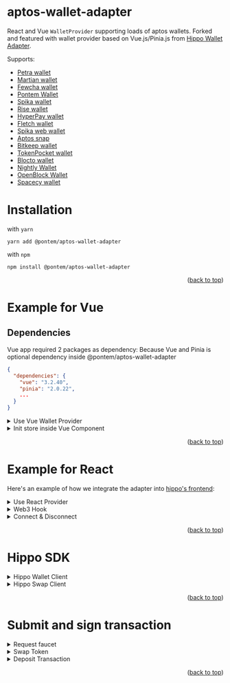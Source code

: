 <a name="readme-top"></a>
# aptos-wallet-adapter

React and Vue `WalletProvider` supporting loads of aptos wallets.
Forked and featured with wallet provider based on Vue.js/Pinia.js from [Hippo Wallet Adapter](https://github.com/hippospace/aptos-wallet-adapter).

Supports:

- [Petra wallet](https://petra.app/)
- [Martian wallet](https://martianwallet.xyz/)
- [Fewcha wallet](https://fewcha.app/)
- [Pontem Wallet](https://pontem.network/pontem-wallet)
- [Spika wallet](https://spika.app)
- [Rise wallet](https://risewallet.io/)
- [HyperPay wallet](https://www.hyperpay.io/)
- [Fletch wallet](http://fletchwallet.io/)
- [Spika web wallet](https://spika.app)
- [Aptos snap](https://chrome.google.com/webstore/detail/metamask-flask-developmen/ljfoeinjpaedjfecbmggjgodbgkmjkjk)
- [Bitkeep wallet](https://bitkeep.com/)
- [TokenPocket wallet](https://tokenpocket.pro)
- [Blocto wallet](https://portto.com/download)
- [Nightly Wallet](https://nightly.app/download)
- [OpenBlock Wallet](https://openblock.com)
- [Spacecy wallet](https://spacecywallet.com/)

# Installation

with `yarn`

```
yarn add @pontem/aptos-wallet-adapter
```

with `npm`

```
npm install @pontem/aptos-wallet-adapter
```
<p align="right">(<a href="#readme-top">back to top</a>)</p>

# Example for Vue
## Dependencies

Vue app required 2 packages as dependency:
Because Vue and Pinia is optional dependency inside @pontem/aptos-wallet-adapter

```json
{
  "dependencies": {
    "vue": "3.2.40",
    "pinia": "2.0.22",
    ...
  }
}
```

<details>
  <summary>Use Vue Wallet Provider</summary>

```typescript
import { createApp } from "vue";
import { createPinia } from "pinia";

import App from "./App.vue";
import { useWalletProviderStore } from "@pontem/aptos-wallet-adapter";

const app = createApp(App);

/**
 * To solve issue with call pinia before pinia mounted we should use store here with pinia passed to store
 * The order of next 3 lines matters. 
 * */
const pinia = createPinia();
app.use(pinia);
const _store = useWalletProviderStore(pinia);

app.mount("#app");
```

</details>

<details>
  <summary>Init store inside Vue Component</summary>

You can use both [composition](https://vuejs.org/guide/extras/composition-api-faq.html) and [options](https://vuejs.org/guide/typescript/options-api.html) API

```typescript
<script lang="ts">
import { storeToRefs } from "pinia";
import { computed, ref, defineComponent } from "vue";
import {
  AptosWalletAdapter,
  MartianWalletAdapter,
  PontemWalletAdapter,
  useWalletProviderStore,
  WalletName,
} from "@pontem/aptos-wallet-adapter";

const defaultWalletName = "Pontem" as WalletName<"Pontem">;
const handleError = (error) => {
  /* some fancy notify error callback or just console.log handle */
}

export default defineComponent({
  name: "App",
  setup: function () {
    const store = useWalletProviderStore();
    const walletAdapters = [new PontemWalletAdapter(), new MartianWalletAdapter(), new AptosWalletAdapter()];

    const {
      select,
      connect,
      disconnect,
      signAndSubmitTransaction,
      signTransaction,
      signMessage,
      init,
    } = store; // this is methods:
    /**
     * select(walletName): selects one of walletAdapters(sets walletName to localstorage with localStorageKey)
     *                      If autoConnect = true - also will connect wallet automatically. 
     * connect(): connect selected wallet (first need to call select and pass walletName).
     * disconnect(): disconnects currently connected wallet.
     * signAndSubmitTransaction(transactionPayload, options?): Signs and submits transaction and returns hash 
     * signTransaction(transactionPayload, options?): signs transaction and returns Uint8Array
     * signMessage(signMessagePayload, options?): signs message and returns signMessageResponse
     * init({
     *    wallets: array of wallet adapters.
     *    localStorageKey?: string which used as key to store selected walletName at localstorage. 
     *    onError?: callback function to get an error message
     *    autoConnect?: boolean, if true enables autoConnection to keep wallet connected even if page reloaded. 
     *  }): inits store with parameters
     * */
    
    // All refs from store should be extracted with storeToRefs to prevent breaking reactivity:
    const { 
      wallets,
      wallet,
      connected, 
      connecting, 
      account,
      network, 
      disconnecting,
      autoConnect
    } = storeToRefs(store);

    /**
     * wallets: Wallet[]; - array of walletAdapters, passed on init.
     * wallet: Wallet | null; - currently selected wallet. 
     * connected: boolean; - true if selected wallet was succesfully connected 
     * connecting: boolean; - true while wallet is connecting
     * account: AccountKeys | null; { address, publicKey, authKey } - current account data
     * network: NetworkInfo | null; { name, chainId?, api? } current network data (if selected walletAdapter able to pass network)
     * disconnecting: boolean; - true while wallet is disconnecting
     * autoConnect: boolean; - autoConnect value, passed on init.
     */

    // Init store should be called once, this method accepts object with next parameters:
    init({
      wallets: walletAdapters,
      localStorageKey: "VueAdapterLocalStorage",
      onError: handleError, 
      autoConnect: true,
    });
</script>
```
</details>
<p align="right">(<a href="#readme-top">back to top</a>)</p>


# Example for React

Here's an example of how we integrate the adapter into [hippo's frontend](https://github.com/hippospace/hippo-frontend/blob/main/src/Providers.tsx):


<details>
  <summary>Use React Provider</summary>

```typescript
import React from 'react';
import {
  WalletProvider,
  PontemWalletAdapter,
  HippoWalletAdapter,
  AptosWalletAdapter,
  HippoExtensionWalletAdapter,
  MartianWalletAdapter,
  FewchaWalletAdapter,
  SpikaWalletAdapter,
  RiseWalletAdapter,
  FletchWalletAdapter
} from '@pontem/aptos-wallet-adapter';

const wallets = [
  new PontemWalletAdapter(),
  new HippoWalletAdapter(),
  new MartianWalletAdapter(),
  new AptosWalletAdapter(),
  new FewchaWalletAdapter(),
  new HippoExtensionWalletAdapter(),
  new SpikaWalletAdapter(),
  new RiseWalletAdapter(),
  new FletchWalletAdapter()
];

const App: React.FC = () => {
  return (
    <WalletProvider
      wallets={wallets}
      autoConnect={true | false} /** allow auto wallet connection or not **/
      onError={(error: Error) => {
        console.log('Handle Error Message', error);
      }}>
      {/* your website */}
    </WalletProvider>
  );
};

export default App;
```

</details>

<details>
  <summary>Web3 Hook</summary>

```typescript
import { useWallet } from '@pontem/aptos-wallet-adapter';

const { connected, account, network, ...rest } = useWallet();

/*
  ** Properties available: **

  wallets: Wallet[]; - Array of wallets
  wallet: Wallet | null; - Selected wallet
  account: AccountKeys | null; { address, publicKey, authkey } - Wallet info: address, 
  network: NetworkInfo - { name, chainId?, api? }
  connected: boolean; - check the website is connected yet
  connect(walletName: string): Promise<void>; - trigger connect popup
  disconnect(): Promise<void>; - trigger disconnect action
  signAndSubmitTransaction(
    transaction: TransactionPayload
    options?: any
  ): Promise<PendingTransaction>; - function to sign and submit the transaction to chain
  signTransaction(
    transactionPayload,
    options?: any
  ): Promise<Uint8Array> - signs transaction and returns Uint8Array
  signMessage(
    signMessagePayload,
    options?: any
  ): Promise<signMessageResponse> - signs message and returns signMessageResponse
*/
```
</details>

<details>
  <summary>Connect & Disconnect</summary>

```typescript
import { AptosWalletName, useWallet } from "@pontem/aptos-wallet-adapter";

...

const { connect, disconnect, connected, select } = useWallet();

/** If auto-connect is not enabled, you will require to do the connect() manually **/
useEffect(() => {
  if (!autoConnect && currentWallet?.adapter) {
    connect();
  }
}, [autoConnect, currentWallet, connect]);
/** this is only required if you do not want auto connect wallet **/

if (!connected) {
  return (
    <button
      onClick={() => {
        select(); // E.g. connecting to the Aptos official wallet (Breaking Change)
      }}
    >
      Connect
    </button>
  );
} else {
  return (
    <button
      onClick={() => {
        disconnect();
      }}
    >
      Disconnect
    </button>
  );
}
```
</details>
<p align="right">(<a href="#readme-top">back to top</a>)</p>

# Hippo SDK

<details>
  <summary>Hippo Wallet Client</summary>

```typescript
import { HippoSwapClient, HippoWalletClient } from '@manahippo/hippo-sdk';
import { getParserRepo } from '@manahippo/hippo-sdk';

export const hippoWalletClient = async (account: ActiveAptosWallet) => {
  if (!account) return undefined;
  const { netConf } = readConfig();
  const repo = getParserRepo();
  const walletClient = await HippoWalletClient.createInTwoCalls(
    netConf,
    aptosClient,
    repo,
    account
  );

  return walletClient;
};
```
</details>

<details>
  <summary>Hippo Swap Client</summary>

```typescript
import { HippoSwapClient, HippoWalletClient } from '@manahippo/hippo-sdk';
import { getParserRepo } from '@manahippo/hippo-sdk/';

export const hippoSwapClient = async () => {
  const { netConf } = readConfig();
  const repo = getParserRepo();
  const swapClient = await HippoSwapClient.createInOneCall(netConf, aptosClient, repo);

  return swapClient;
};
```
</details>
<p align="right">(<a href="#readme-top">back to top</a>)</p>

# Submit and sign transaction

<details>
  <summary>Request faucet</summary>

```typescript
const { signAndSubmitTransaction } = useWallet();

const payload = await hippoWallet?.makeFaucetMintToPayload(uiAmtUsed, symbol);
if (payload) {
  const result = await signAndSubmitTransaction(payload);
  if (result) {
    message.success('Transaction Success');
    await hippoWallet?.refreshStores();
  }
}
```
</details>

<details>
  <summary>Swap Token</summary>

```typescript
const bestQuote = await hippoSwap.getBestQuoteBySymbols(fromSymbol, toSymbol, uiAmtIn, 3);
if (!bestQuote) {
  throw new Error(`No route exists from ${fromSymbol} to ${toSymbol}`);
}
const payload = await bestQuote.bestRoute.makeSwapPayload(uiAmtIn, uiAmtOutMin);
const result = await signAndSubmitTransaction(payload);
if (result) {
  message.success('Transaction Success');
  setRefresh(true);
}
```
</details>

<details>
  <summary>Deposit Transaction</summary>

```typescript
const pool = hippoSwap.getDirectPoolsBySymbolsAndPoolType(lhsSymbol, rhsSymbol, poolType);
if (pool.length === 0) {
  throw new Error('Desired pool does not exist');
}
const payload = await pool[0].makeAddLiquidityPayload(lhsUiAmt, rhsUiAmt);
const result = await signAndSubmitTransaction(payload);
if (result) {
  message.success('Transaction Success');
  setRefresh(true);
}
```
</details>
<p align="right">(<a href="#readme-top">back to top</a>)</p>

